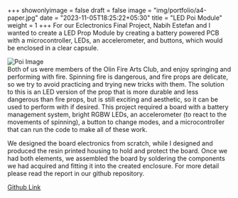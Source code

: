 +++
showonlyimage = false
draft = false
image = "img/portfolio/a4-paper.jpg"
date = "2023-11-05T18:25:22+05:30"
title = "LED Poi Module"
weight = 1
+++
For our Eclectronics Final Project, Nabih Estefan and I wanted to create a LED Prop Module by creating a battery powered PCB with a microcontroller, LEDs, an accelerometer, and buttons, which would be enclosed in a clear capsule.
<!--more-->

![Poi Image][1]  
Both of us were members of the Olin Fire Arts Club, and enjoy springing and performing with fire. Spinning fire is dangerous, and fire props are delicate, so we try to avoid practicing and trying new tricks with them. The solution to this is an LED version of the prop that is more durable and less dangerous than fire props, but is still exciting and aesthetic, so it can be used to perform with if desired. This project required a board with a battery management system, bright RGBW LEDs, an accelerometer (to react to the movements of spinning), a button to change modes, and a microcontroller that can run the code to make all of these work.

We designed the board electronics from scratch, while I designed and produced the resin printed housing to hold and protect the board. Once we had both elements, we assembled the board by soldering the components we had acquired and fitting it into the created enclosure. For more detail please read the report in our github repository.

[Github Link](https://github.com/nabihestefan/LEDPropModule)

[1]: /img/rocky.jpg